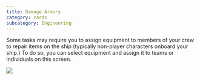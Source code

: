 ```yaml
---
title: Damage Armory
category: cards
subcategory: Engineering
---
```

Some tasks may require you to assign equipment to members of your crew to repair items on the ship (typically non-player characters onboard your ship.) To do so, you can select equipment and assign it to teams or individuals on this screen.

![](/img/screen-shot-2019-04-01-at-8.22.57-pm.png)
